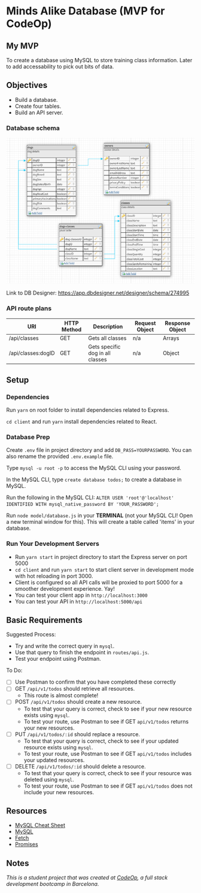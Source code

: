 # Minds Alike Database (MVP for CodeOp)

## My MVP

To create a database using MySQL to store training class information. Later to add accessability to pick out bits of data.

## Objectives

- Build a database.
- Create four tables.
- Build an API server.

### Database schema

![alt text](mindsalike_schema.png "Minds Alike DB Schema")

Link to DB Designer:
https://app.dbdesigner.net/designer/schema/274995

### API route plans

| URI                | HTTP Method | Description                      | Request Object | Response Object |
| ------------------ | ----------- | -------------------------------- | -------------- | --------------- |
| /api/classes       | GET         | Gets all classes                 | n/a            | Arrays          |
| /api/classes:dogID | GET         | Gets specific dog in all classes | n/a            | Object          |

## Setup

### Dependencies

Run `yarn` on root folder to install dependencies related to Express.

`cd client` and run `yarn` install dependencies related to React.

### Database Prep

Create `.env` file in project directory and add `DB_PASS=YOURPASSWORD`. You can also rename the provided `.env.example` file.

Type `mysql -u root -p` to access the MySQL CLI using your password.

In the MySQL CLI, type `create database todos;` to create a database in MySQL.

Run the following in the MySQL CLI: `ALTER USER 'root'@'localhost' IDENTIFIED WITH mysql_native_password BY 'YOUR_PASSWORD';`

Run `node model/database.js` in your **TERMINAL** (not your MySQL CLI! Open a new terminal window for this). This will create a table called 'items' in your database.

### Run Your Development Servers

- Run `yarn start` in project directory to start the Express server on port 5000
- `cd client` and run `yarn start` to start client server in development mode with hot reloading in port 3000.
- Client is configured so all API calls will be proxied to port 5000 for a smoother development experience. Yay!
- You can test your client app in `http://localhost:3000`
- You can test your API in `http://localhost:5000/api`

## Basic Requirements

Suggested Process:

- Try and write the correct query in `mysql`.
- Use that query to finish the endpoint in `routes/api.js`.
- Test your endpoint using Postman.

To Do:

- [ ] Use Postman to confirm that you have completed these correctly
- [ ] GET `/api/v1/todos` should retrieve all resources.
  - This route is almost complete!
- [ ] POST `/api/v1/todos` should create a new resource.
  - To test that your query is correct, check to see if your new resource exists using `mysql`.
  - To test your route, use Postman to see if GET `api/v1/todos` returns your new resources.
- [ ] PUT `/api/v1/todos/:id` should replace a resource.
  - To test that your query is correct, check to see if your updated resource exists using `mysql`.
  - To test your route, use Postman to see if GET `api/v1/todos` includes your updated resources.
- [ ] DELETE `/api/v1/todos/:id` should delete a resource.
  - To test that your query is correct, check to see if your resource was deleted using `mysql`.
  - To test your route, use Postman to see if GET `api/v1/todos` does not include your new resources.

## Resources

- [MySQL Cheat Sheet](http://www.mysqltutorial.org/mysql-cheat-sheet.aspx)
- [MySQL](https://dev.mysql.com/doc/refman/8.0/en/database-use.html)
- [Fetch](https://developer.mozilla.org/en-US/docs/Web/API/Fetch_API/Using_Fetch)
- [Promises](https://developer.mozilla.org/en-US/docs/Web/JavaScript/Reference/Global_Objects/Promise)

## Notes

_This is a student project that was created at [CodeOp](http://CodeOp.tech), a full stack development bootcamp in Barcelona._
